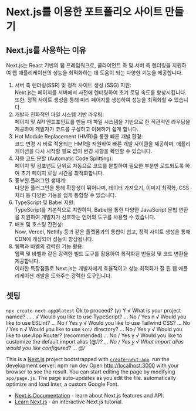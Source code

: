 # Next.js를 이용한 포트폴리오 사이트 만들기
## Next.js를 사용하는 이유
Next.js는 React 기반의 웹 프레임워크로, 클라이언트 측 및 서버 측 렌더링을 지원하여 웹 애플리케이션의 성능을 최적화하는 데 도움이 되는 다양한 기능을 제공합니다.   
1. 서버 측 렌더링(SSR) 및 정적 사이트 생성 (SSG) 지원:   
Next.js는 페이지를 서버에서 사전에 렌더링하여 초기 로딩 속도를 향상시킵니다. 또한, 정적 사이트 생성을 통해 미리 페이지를 생성하여 성능을 최적화할 수 있습니다.   
2. 개발자 친화적인 파일 시스템 기반 라우팅:   
페이지 및 API 엔드포인트를 만들 때 파일 시스템을 기반으로 한 직관적인 라우팅을 제공하여 개발자가 코드를 구성하고 이해하기 쉽게 합니다.   
3. Hot Module Replacement (HMR)을 통한 빠른 개발 환경:   
코드 변경 시 바로 적용되는 HMR을 지원하여 빠른 개발 사이클을 제공하며, 애플리케이션을 다시 시작할 필요 없이 변경 사항을 확인할 수 있습니다.   
4. 자동 코드 분할 (Automatic Code Splitting):   
페이지 및 컴포넌트 단위로 자동으로 코드를 분할하여 필요한 부분만 로드되도록 하여 초기 페이지 로딩 시간을 최적화합니다.   
5. 풍부한 플러그인 생태계:   
다양한 플러그인을 통해 확장성이 뛰어나며, 데이터 가져오기, 이미지 최적화, CSS 처리 등 다양한 기능을 쉽게 통합할 수 있습니다.   
6. TypeScript 및 Babel 지원:   
TypeScript를 기본적으로 지원하며, Babel을 통한 다양한 JavaScript 문법 변환을 지원하여 개발자가 선호하는 언어와 도구를 사용할 수 있습니다.   
7. 배포 및 호스팅 간편성:   
Now, Vercel, Netlify 등과 같은 플랫폼과의 통합이 쉽고, 정적 사이트 생성을 통해 CDN에 캐싱되어 성능이 향상됩니다.   
8. 웹팩과 바벨의 강력한 기능 활용:   
웹팩 및 바벨과 같은 강력한 빌드 도구를 활용하여 최적화된 번들링 및 코드 변환을 제공합니다.   
이러한 특장점들로 Next.js는 개발자에게 효율적이고 성능 최적화가 잘 된 웹 애플리케이션 개발을 도와주는 강력한 도구입니다.   
## 셋팅
`npx create-next-app@latest`
Ok to proceed? (y) Y
√ What is your project named? ... .
√ Would you like to use TypeScript? ... No / Yes    n
√ Would you like to use ESLint? ... No / Yes    y
√ Would you like to use Tailwind CSS? ... No / Yes  n
√ Would you like to use `src/` directory? ... No / Yes  y
√ Would you like to use App Router? (recommended) ... No / Yes  y
√ Would you like to customize the default import alias (@/*)? ... No / Yes  y
√ What import alias would you like configured? ... @/*



This is a [Next.js](https://nextjs.org/) project bootstrapped with 
[`create-next-app`](https://github.com/vercel/next.js/tree/canary/packages/create-next-app).
run the development server: npm run dev
Open [http://localhost:3000](http://localhost:3000) with your browser to see the result.
You can start editing the page by modifying `app/page.js`. The page auto-updates as you edit the file.
 automatically optimize and load Inter, a custom Google Font.
- [Next.js Documentation](https://nextjs.org/docs) - learn about Next.js features and API.
- [Learn Next.js](https://nextjs.org/learn) - an interactive Next.js tutorial.
